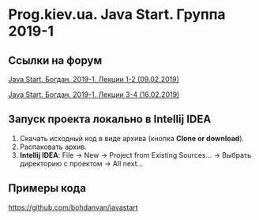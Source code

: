 Prog.kiev.ua. Java Start. Группа 2019-1
===

## Cсылки на форум

[Java Start. Богдан. 2019-1. Лекции 1-2 (09.02.2019)](https://prog.kiev.ua/forum/index.php/topic,4132.0.html)

[Java Start. Богдан. 2019-1. Лекции 3-4 (16.02.2019)](https://prog.kiev.ua/forum/index.php/topic,4149.0.html)

## Запуск проекта локально в Intellij IDEA

1. Скачать исходный код в виде архива (кнопка **Clone or download**).
2. Распаковать архив.
3. **Intellij IDEA**: File -> New -> Project from Existing Sources... -> Выбрать директорию с проектом -> All next...

## Примеры кода

https://github.com/bohdanvan/javastart
